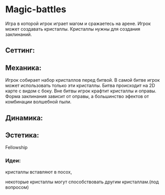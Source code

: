 Magic-battles
=============
Игра в которой игрок играет магом и сражаетесь на арене. Игрок может создавать кристаллы. Кристаллы нужны для создания заклинаний.
## Сеттинг:
## Механика:
Игрок собирает набор кристаллов перед битвой. В самой битве игрок может использовать только эти кристаллы. Битва происходит на 2D карте с видом с боку. Вне битвы игрок крафтит кристаллы и оправы. Форма заклинания зависит от оправы, а большинство эфектов от комбинации волшебной пыли.
## Динамика:
## Эстетика:
Fellowship
### Идеи:
кристаллы вставляют в посох,

некоторые кристаллы могут способствовать другим кристаллам.(под вопросом)

